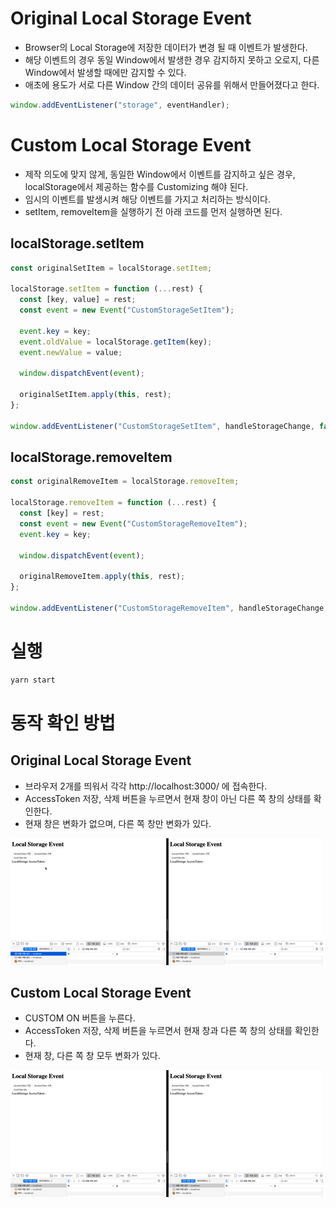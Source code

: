 # Original Local Storage Event

- Browser의 Local Storage에 저장한 데이터가 변경 될 때 이벤트가 발생한다.
- 해당 이벤트의 경우 동일 Window에서 발생한 경우 감지하지 못하고 오로지, 다른 Window에서 발생할 때에만 감지할 수 있다.
- 애초에 용도가 서로 다른 Window 간의 데이터 공유를 위해서 만들어졌다고 한다.

```javascript
window.addEventListener("storage", eventHandler);
```

# Custom Local Storage Event

- 제작 의도에 맞지 않게, 동일한 Window에서 이벤트를 감지하고 싶은 경우, localStorage에서 제공하는 함수를 Customizing 해야 된다.
- 임시의 이벤트를 발생시켜 해당 이벤트를 가지고 처리하는 방식이다.
- setItem, removeItem을 실행하기 전 아래 코드를 먼저 실행하면 된다.

## localStorage.setItem

```javascript
const originalSetItem = localStorage.setItem;

localStorage.setItem = function (...rest) {
  const [key, value] = rest;
  const event = new Event("CustomStorageSetItem");

  event.key = key;
  event.oldValue = localStorage.getItem(key);
  event.newValue = value;

  window.dispatchEvent(event);

  originalSetItem.apply(this, rest);
};

window.addEventListener("CustomStorageSetItem", handleStorageChange, false);
```

## localStorage.removeItem

```javascript
const originalRemoveItem = localStorage.removeItem;

localStorage.removeItem = function (...rest) {
  const [key] = rest;
  const event = new Event("CustomStorageRemoveItem");
  event.key = key;

  window.dispatchEvent(event);

  originalRemoveItem.apply(this, rest);
};

window.addEventListener("CustomStorageRemoveItem", handleStorageChange, false);
```

# 실행

```bash
yarn start
```

# 동작 확인 방법

## Original Local Storage Event

- 브라우저 2개를 띄워서 각각 http://localhost:3000/ 에 접속한다.
- AccessToken 저장, 삭제 버튼을 누르면서 현재 창이 아닌 다른 쪽 창의 상태를 확인한다.
- 현재 창은 변화가 없으며, 다른 쪽 창만 변화가 있다.

![](./docs/original_storage_event.gif)

## Custom Local Storage Event

- CUSTOM ON 버튼을 누른다.
- AccessToken 저장, 삭제 버튼을 누르면서 현재 창과 다른 쪽 창의 상태를 확인한다.
- 현재 창, 다른 쪽 창 모두 변화가 있다.

![](./docs/custom_storage_event.gif)
